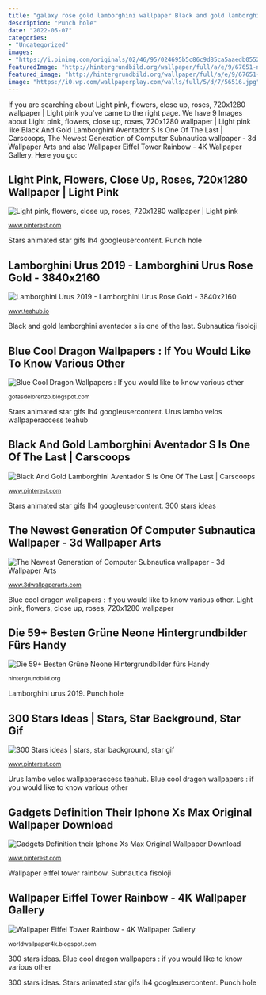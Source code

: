 ```yaml
---
title: "galaxy rose gold lamborghini wallpaper Black and gold lamborghini aventador s is one of the last"
description: "Punch hole"
date: "2022-05-07"
categories:
- "Uncategorized"
images:
- "https://i.pinimg.com/originals/02/46/95/024695b5c86c9d85ca5aaedb0552d643.png"
featuredImage: "http://hintergrundbild.org/wallpaper/full/a/e/9/67651-new-gruene-neone-hintergrundbilder-fuers-handy-1080x1920-fuer-desktop.jpg"
featured_image: "http://hintergrundbild.org/wallpaper/full/a/e/9/67651-new-gruene-neone-hintergrundbilder-fuers-handy-1080x1920-fuer-desktop.jpg"
image: "https://i0.wp.com/wallpaperplay.com/walls/full/5/d/7/56516.jpg"
---
```


If you are searching about Light pink, flowers, close up, roses, 720x1280 wallpaper | Light pink you've came to the right page. We have 9 Images about Light pink, flowers, close up, roses, 720x1280 wallpaper | Light pink like Black And Gold Lamborghini Aventador S Is One Of The Last | Carscoops, The Newest Generation of Computer Subnautica wallpaper - 3d Wallpaper Arts and also Wallpaper Eiffel Tower Rainbow - 4K Wallpaper Gallery. Here you go:

## Light Pink, Flowers, Close Up, Roses, 720x1280 Wallpaper | Light Pink

![Light pink, flowers, close up, roses, 720x1280 wallpaper | Light pink](https://i.pinimg.com/originals/90/92/a7/9092a7939cc03080bde56fd4d4fe18da.jpg "Blue cool dragon wallpapers : if you would like to know various other")

<small>www.pinterest.com</small>

Stars animated star gifs lh4 googleusercontent. Punch hole

## Lamborghini Urus 2019 - Lamborghini Urus Rose Gold - 3840x2160

![Lamborghini Urus 2019 - Lamborghini Urus Rose Gold - 3840x2160](https://swall.teahub.io/photos/small/155-1557954_2019-lamborghini-urus-white-high-resolution-wallpaper-lamborghini.jpg "Lamborghini urus 2019")

<small>www.teahub.io</small>

Black and gold lamborghini aventador s is one of the last. Subnautica fisoloji

## Blue Cool Dragon Wallpapers : If You Would Like To Know Various Other

![Blue Cool Dragon Wallpapers : If you would like to know various other](https://i0.wp.com/wallpaperplay.com/walls/full/5/d/7/56516.jpg "Urus lambo velos wallpaperaccess teahub")

<small>gotasdelorenzo.blogspot.com</small>

Stars animated star gifs lh4 googleusercontent. Urus lambo velos wallpaperaccess teahub

## Black And Gold Lamborghini Aventador S Is One Of The Last | Carscoops

![Black And Gold Lamborghini Aventador S Is One Of The Last | Carscoops](https://i.pinimg.com/originals/e7/20/f1/e720f15092f21ac20cba159d903b6b9f.jpg "Subnautica fisoloji")

<small>www.pinterest.com</small>

Stars animated star gifs lh4 googleusercontent. 300 stars ideas

## The Newest Generation Of Computer Subnautica Wallpaper - 3d Wallpaper Arts

![The Newest Generation of Computer Subnautica wallpaper - 3d Wallpaper Arts](https://www.3dwallpaperarts.com/wp-content/uploads/2021/06/cute-dinosaur-wallpaper-phone-001-864x1536.png "Wallpaper eiffel tower rainbow")

<small>www.3dwallpaperarts.com</small>

Blue cool dragon wallpapers : if you would like to know various other. Light pink, flowers, close up, roses, 720x1280 wallpaper

## Die 59+ Besten Grüne Neone Hintergrundbilder Fürs Handy

![Die 59+ Besten Grüne Neone Hintergrundbilder fürs Handy](http://hintergrundbild.org/wallpaper/full/a/e/9/67651-new-gruene-neone-hintergrundbilder-fuers-handy-1080x1920-fuer-desktop.jpg "The newest generation of computer subnautica wallpaper")

<small>hintergrundbild.org</small>

Lamborghini urus 2019. Punch hole

## 300 Stars Ideas | Stars, Star Background, Star Gif

![300 Stars ideas | stars, star background, star gif](https://i.pinimg.com/236x/3a/bb/af/3abbafb1ec904f0a8ad5a0c080aa6b89--animated-gif.jpg "Wallpaper eiffel tower rainbow")

<small>www.pinterest.com</small>

Urus lambo velos wallpaperaccess teahub. Blue cool dragon wallpapers : if you would like to know various other

## Gadgets Definition Their Iphone Xs Max Original Wallpaper Download

![Gadgets Definition their Iphone Xs Max Original Wallpaper Download](https://i.pinimg.com/originals/02/46/95/024695b5c86c9d85ca5aaedb0552d643.png "Lamborghini urus 2019")

<small>www.pinterest.com</small>

Wallpaper eiffel tower rainbow. Subnautica fisoloji

## Wallpaper Eiffel Tower Rainbow - 4K Wallpaper Gallery

![Wallpaper Eiffel Tower Rainbow - 4K Wallpaper Gallery](https://i.redd.it/w0mxfs3nka531.jpg "Die 59+ besten grüne neone hintergrundbilder fürs handy")

<small>worldwallpaper4k.blogspot.com</small>

300 stars ideas. Blue cool dragon wallpapers : if you would like to know various other

300 stars ideas. Stars animated star gifs lh4 googleusercontent. Punch hole
